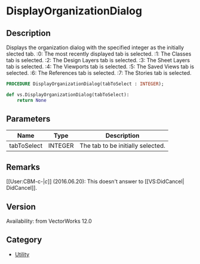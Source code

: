 # DisplayOrganizationDialog

## Description
Displays the organization dialog with the specified integer as the initially slected tab.
:0: The most recently displayed tab is selected.
:1: The Classes tab is selected.
:2: The Design Layers tab is selected.
:3: The Sheet Layers tab is selected.
:4: The Viewports tab is selected.
:5: The Saved Views tab is selected.
:6: The References tab is selected.
:7: The Stories tab is selected.

```pascal
PROCEDURE DisplayOrganizationDialog(tabToSelect : INTEGER);
```

```python
def vs.DisplayOrganizationDialog(tabToSelect):
    return None
```

## Parameters
|Name|Type|Description|
|---|---|---|
|tabToSelect|INTEGER|The tab to be initially selected.|

## Remarks
[[User:CBM-c-|_c_]] (2016.06.20): This doesn't answer to [[VS:DidCancel| DidCancel]].

## Version
Availability: from VectorWorks 12.0

## Category
* [Utility](../Categories/Utility.md)
